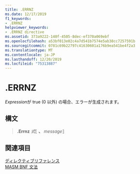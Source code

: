 ```yaml
---
title: .ERRNZ
ms.date: 12/17/2019
f1_keywords:
- .ERRNZ
helpviewer_keywords:
- .ERRNZ directive
ms.assetid: 373a9222-140f-4505-8dec-ef370a069ebf
ms.openlocfilehash: a53bf013e02c4a7d541b7574e5ab38cc7257591b
ms.sourcegitcommit: 0781c69b22797c41630601a176b9ea541be4f2a3
ms.translationtype: MT
ms.contentlocale: ja-JP
ms.lasthandoff: 12/20/2019
ms.locfileid: "75313887"
---
```

# <a name="errnz"></a>**.ERRNZ**

*Expression*が true (0 以外) の場合、エラーが生成されます。

## <a name="syntax"></a>構文

> **.Errnz** *式*⟦ __、__ *message*⟧

## <a name="see-also"></a>関連項目

[ディレクティブリファレンス](directives-reference.md)\
[MASM BNF 文法](masm-bnf-grammar.md)
